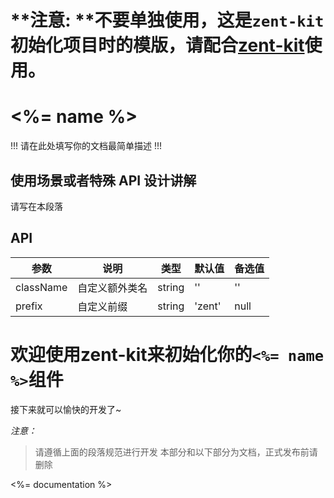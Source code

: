 # **注意: **不要单独使用，这是`zent-kit`初始化项目时的模版，请配合[zent-kit](https://github.com/youzan/zent-kit)使用。


# <%= name %>

!!! 请在此处填写你的文档最简单描述 !!!

## 使用场景或者特殊 API 设计讲解

请写在本段落

## API

| 参数 | 说明 | 类型 | 默认值 | 备选值 |
|------|------|------|--------|--------|
| className | 自定义额外类名 | string | '' | '' |
| prefix | 自定义前缀 | string | 'zent' | null |

# 欢迎使用zent-kit来初始化你的`<%= name %>`组件

接下来就可以愉快的开发了~

*注意：*

> 请遵循上面的段落规范进行开发
> 本部分和以下部分为文档，正式发布前请删除

<%= documentation %>
